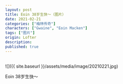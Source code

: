 ```yaml
---
layout: post
title: Eoin 38岁生快～（图片）
date: 2021-02-21
categories: ["梅林传奇"]
characters: ["Gwaine", "Eoin Macken"]
tags: ["图片"]
origin: Lofter
description: 
published: true
---
```


<br>
![]({{ site.baseurl }}/assets/media/image/20210221.jpg)

Eoin 38岁生快～
